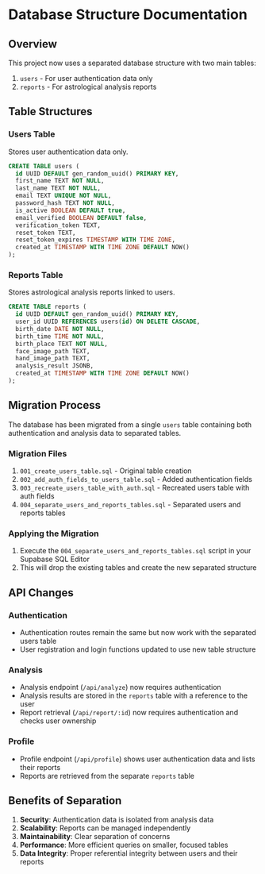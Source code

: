 # Database Structure Documentation

## Overview
This project now uses a separated database structure with two main tables:
1. `users` - For user authentication data only
2. `reports` - For astrological analysis reports

## Table Structures

### Users Table
Stores user authentication data only.

```sql
CREATE TABLE users (
  id UUID DEFAULT gen_random_uuid() PRIMARY KEY,
  first_name TEXT NOT NULL,
  last_name TEXT NOT NULL,
  email TEXT UNIQUE NOT NULL,
  password_hash TEXT NOT NULL,
  is_active BOOLEAN DEFAULT true,
  email_verified BOOLEAN DEFAULT false,
  verification_token TEXT,
  reset_token TEXT,
  reset_token_expires TIMESTAMP WITH TIME ZONE,
  created_at TIMESTAMP WITH TIME ZONE DEFAULT NOW()
);
```

### Reports Table
Stores astrological analysis reports linked to users.

```sql
CREATE TABLE reports (
  id UUID DEFAULT gen_random_uuid() PRIMARY KEY,
  user_id UUID REFERENCES users(id) ON DELETE CASCADE,
  birth_date DATE NOT NULL,
  birth_time TIME NOT NULL,
  birth_place TEXT NOT NULL,
  face_image_path TEXT,
  hand_image_path TEXT,
  analysis_result JSONB,
  created_at TIMESTAMP WITH TIME ZONE DEFAULT NOW()
);
```

## Migration Process

The database has been migrated from a single `users` table containing both authentication and analysis data to separated tables.

### Migration Files
1. `001_create_users_table.sql` - Original table creation
2. `002_add_auth_fields_to_users_table.sql` - Added authentication fields
3. `003_recreate_users_table_with_auth.sql` - Recreated users table with auth fields
4. `004_separate_users_and_reports_tables.sql` - Separated users and reports tables

### Applying the Migration
1. Execute the `004_separate_users_and_reports_tables.sql` script in your Supabase SQL Editor
2. This will drop the existing tables and create the new separated structure

## API Changes

### Authentication
- Authentication routes remain the same but now work with the separated users table
- User registration and login functions updated to use new table structure

### Analysis
- Analysis endpoint (`/api/analyze`) now requires authentication
- Analysis results are stored in the `reports` table with a reference to the user
- Report retrieval (`/api/report/:id`) now requires authentication and checks user ownership

### Profile
- Profile endpoint (`/api/profile`) shows user authentication data and lists their reports
- Reports are retrieved from the separate `reports` table

## Benefits of Separation
1. **Security**: Authentication data is isolated from analysis data
2. **Scalability**: Reports can be managed independently
3. **Maintainability**: Clear separation of concerns
4. **Performance**: More efficient queries on smaller, focused tables
5. **Data Integrity**: Proper referential integrity between users and their reports
